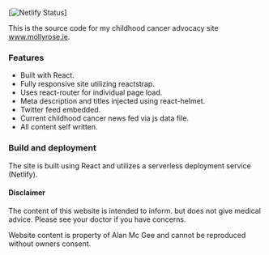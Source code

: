 [![Netlify Status](https://api.netlify.com/api/v1/badges/f3884f0a-519e-485d-ad31-7410655c1eae/deploy-status)]


This is the source code for my childhood cancer advocacy site www.mollyrose.ie.
### Features
 - Built with React. 
 - Fully responsive site utilizing reactstrap. 
 - Uses react-router for individual page load. 
 - Meta description and titles injected using react-helmet. 
 - Twitter feed embedded. 
 - Current childhood cancer news fed via js data file. 
 - All content self written.

  

### Build and deployment
The site is built using React and utilizes a serverless deployment service (Netlify).

#### Disclaimer
The content of this website is intended to inform. but does not give medical advice. Please see your doctor if you have concerns.

Website content is property of Alan Mc Gee and cannot be reproduced without owners consent.